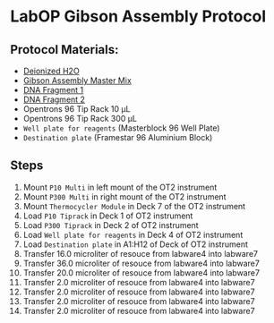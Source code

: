 # LabOP Gibson Assembly Protocol


## Protocol Materials:
* [Deionized H2O](deionizedh2o)
* [Gibson Assembly Master Mix](gibsonassemblymastermix)
* [DNA Fragment 1](dnafragments1)
* [DNA Fragment 2](dnafragments2)
* Opentrons 96 Tip Rack 10 µL
* Opentrons 96 Tip Rack 300 µL
* `Well plate for reagents` (Masterblock 96 Well Plate)
* `Destination plate` (Framestar 96 Aluminium Block)

## Steps
1. Mount `P10 Multi` in left mount of the OT2 instrument
2. Mount `P300 Multi` in right mount of the OT2 instrument
3. Mount `Thermocycler Module` in Deck 7 of the OT2 instrument
4. Load `P10 Tiprack` in Deck 1 of OT2 instrument
5. Load `P300 Tiprack` in Deck 2 of OT2 instrument
6. Load `Well plate for reagents` in Deck 4 of OT2 instrument
7. Load `Destination plate` in A1:H12 of Deck of OT2 instrument
8. Transfer 16.0 microliter of resouce from labware4 into labware7
9. Transfer 36.0 microliter of resouce from labware4 into labware7
10. Transfer 20.0 microliter of resouce from labware4 into labware7
11. Transfer 2.0 microliter of resouce from labware4 into labware7
12. Transfer 2.0 microliter of resouce from labware4 into labware7
13. Transfer 2.0 microliter of resouce from labware4 into labware7
14. Transfer 2.0 microliter of resouce from labware4 into labware7
